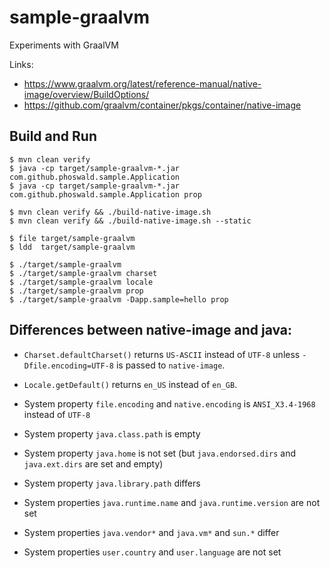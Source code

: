 # sample-graalvm

Experiments with GraalVM

Links:

- https://www.graalvm.org/latest/reference-manual/native-image/overview/BuildOptions/
- https://github.com/graalvm/container/pkgs/container/native-image

## Build and Run

~~~
$ mvn clean verify
$ java -cp target/sample-graalvm-*.jar com.github.phoswald.sample.Application
$ java -cp target/sample-graalvm-*.jar com.github.phoswald.sample.Application prop
~~~

~~~
$ mvn clean verify && ./build-native-image.sh
$ mvn clean verify && ./build-native-image.sh --static

$ file target/sample-graalvm
$ ldd  target/sample-graalvm

$ ./target/sample-graalvm
$ ./target/sample-graalvm charset
$ ./target/sample-graalvm locale
$ ./target/sample-graalvm prop
$ ./target/sample-graalvm -Dapp.sample=hello prop
~~~

## Differences between native-image and java:

- `Charset.defaultCharset()` returns `US-ASCII` instead of `UTF-8`
  unless `-Dfile.encoding=UTF-8` is passed to `native-image`.
  
- `Locale.getDefault()` returns `en_US` instead of `en_GB`.

- System property `file.encoding` and `native.encoding` is `ANSI_X3.4-1968` instead of `UTF-8`
- System property `java.class.path` is empty
- System property `java.home` is not set (but `java.endorsed.dirs` and `java.ext.dirs` are set and empty)
- System property `java.library.path` differs
- System properties `java.runtime.name` and `java.runtime.version` are not set
- System properties `java.vendor*` and `java.vm*` and `sun.*` differ
- System properties `user.country` and `user.language` are not set
